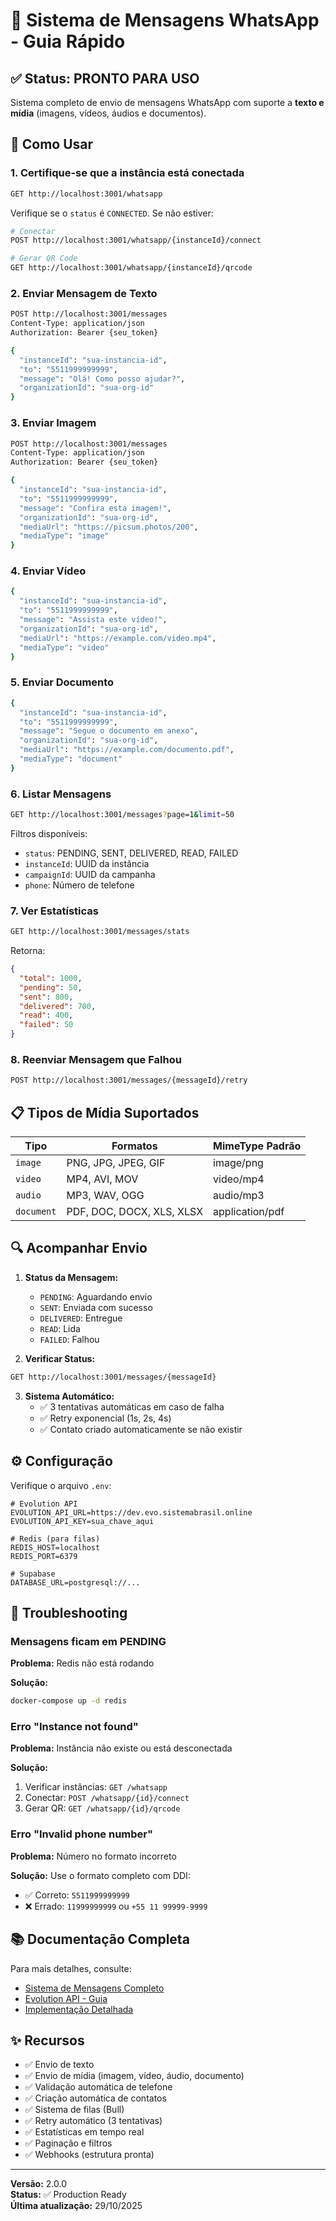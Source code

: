 # 📱 Sistema de Mensagens WhatsApp - Guia Rápido

## ✅ Status: PRONTO PARA USO

Sistema completo de envio de mensagens WhatsApp com suporte a **texto e mídia** (imagens, vídeos, áudios e documentos).

## 🚀 Como Usar

### 1. Certifique-se que a instância está conectada

```bash
GET http://localhost:3001/whatsapp
```

Verifique se o `status` é `CONNECTED`. Se não estiver:

```bash
# Conectar
POST http://localhost:3001/whatsapp/{instanceId}/connect

# Gerar QR Code
GET http://localhost:3001/whatsapp/{instanceId}/qrcode
```

### 2. Enviar Mensagem de Texto

```bash
POST http://localhost:3001/messages
Content-Type: application/json
Authorization: Bearer {seu_token}

{
  "instanceId": "sua-instancia-id",
  "to": "5511999999999",
  "message": "Olá! Como posso ajudar?",
  "organizationId": "sua-org-id"
}
```

### 3. Enviar Imagem

```bash
POST http://localhost:3001/messages
Content-Type: application/json
Authorization: Bearer {seu_token}

{
  "instanceId": "sua-instancia-id",
  "to": "5511999999999",
  "message": "Confira esta imagem!",
  "organizationId": "sua-org-id",
  "mediaUrl": "https://picsum.photos/200",
  "mediaType": "image"
}
```

### 4. Enviar Vídeo

```bash
{
  "instanceId": "sua-instancia-id",
  "to": "5511999999999",
  "message": "Assista este vídeo!",
  "organizationId": "sua-org-id",
  "mediaUrl": "https://example.com/video.mp4",
  "mediaType": "video"
}
```

### 5. Enviar Documento

```bash
{
  "instanceId": "sua-instancia-id",
  "to": "5511999999999",
  "message": "Segue o documento em anexo",
  "organizationId": "sua-org-id",
  "mediaUrl": "https://example.com/documento.pdf",
  "mediaType": "document"
}
```

### 6. Listar Mensagens

```bash
GET http://localhost:3001/messages?page=1&limit=50
```

Filtros disponíveis:
- `status`: PENDING, SENT, DELIVERED, READ, FAILED
- `instanceId`: UUID da instância
- `campaignId`: UUID da campanha
- `phone`: Número de telefone

### 7. Ver Estatísticas

```bash
GET http://localhost:3001/messages/stats
```

Retorna:
```json
{
  "total": 1000,
  "pending": 50,
  "sent": 800,
  "delivered": 700,
  "read": 400,
  "failed": 50
}
```

### 8. Reenviar Mensagem que Falhou

```bash
POST http://localhost:3001/messages/{messageId}/retry
```

## 📋 Tipos de Mídia Suportados

| Tipo | Formatos | MimeType Padrão |
|------|----------|-----------------|
| `image` | PNG, JPG, JPEG, GIF | image/png |
| `video` | MP4, AVI, MOV | video/mp4 |
| `audio` | MP3, WAV, OGG | audio/mp3 |
| `document` | PDF, DOC, DOCX, XLS, XLSX | application/pdf |

## 🔍 Acompanhar Envio

1. **Status da Mensagem:**
   - `PENDING`: Aguardando envio
   - `SENT`: Enviada com sucesso
   - `DELIVERED`: Entregue
   - `READ`: Lida
   - `FAILED`: Falhou

2. **Verificar Status:**
```bash
GET http://localhost:3001/messages/{messageId}
```

3. **Sistema Automático:**
   - ✅ 3 tentativas automáticas em caso de falha
   - ✅ Retry exponencial (1s, 2s, 4s)
   - ✅ Contato criado automaticamente se não existir

## ⚙️ Configuração

Verifique o arquivo `.env`:

```env
# Evolution API
EVOLUTION_API_URL=https://dev.evo.sistemabrasil.online
EVOLUTION_API_KEY=sua_chave_aqui

# Redis (para filas)
REDIS_HOST=localhost
REDIS_PORT=6379

# Supabase
DATABASE_URL=postgresql://...
```

## 🐛 Troubleshooting

### Mensagens ficam em PENDING

**Problema:** Redis não está rodando

**Solução:**
```bash
docker-compose up -d redis
```

### Erro "Instance not found"

**Problema:** Instância não existe ou está desconectada

**Solução:**
1. Verificar instâncias: `GET /whatsapp`
2. Conectar: `POST /whatsapp/{id}/connect`
3. Gerar QR: `GET /whatsapp/{id}/qrcode`

### Erro "Invalid phone number"

**Problema:** Número no formato incorreto

**Solução:** Use o formato completo com DDI:
- ✅ Correto: `5511999999999`
- ❌ Errado: `11999999999` ou `+55 11 99999-9999`

## 📚 Documentação Completa

Para mais detalhes, consulte:

- [Sistema de Mensagens Completo](./SISTEMA_MENSAGENS.md)
- [Evolution API - Guia](./EVOLUTION_API.md)
- [Implementação Detalhada](./IMPLEMENTACAO_MENSAGENS_COMPLETA.md)

## ✨ Recursos

- ✅ Envio de texto
- ✅ Envio de mídia (imagem, vídeo, áudio, documento)
- ✅ Validação automática de telefone
- ✅ Criação automática de contatos
- ✅ Sistema de filas (Bull)
- ✅ Retry automático (3 tentativas)
- ✅ Estatísticas em tempo real
- ✅ Paginação e filtros
- ✅ Webhooks (estrutura pronta)

---

**Versão:** 2.0.0  
**Status:** ✅ Production Ready  
**Última atualização:** 29/10/2025
